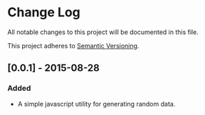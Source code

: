 # Change Log

All notable changes to this project will be documented in this file.

This project adheres to [Semantic Versioning](http://semver.org/).


## [0.0.1] - 2015-08-28

### Added

- A simple javascript utility for generating random data.
